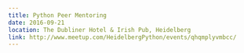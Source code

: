 ```yaml
---
title: Python Peer Mentoring
date: 2016-09-21
location: The Dubliner Hotel & Irish Pub, Heidelberg
link: http://www.meetup.com/HeidelbergPython/events/qhqmplyvmbcc/
---
```

